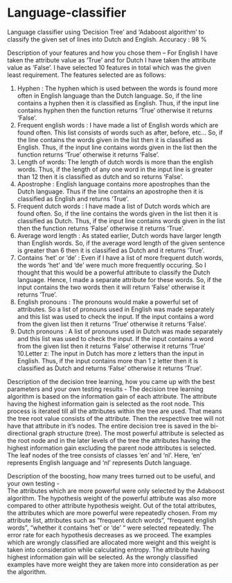 # Language-classifier
 Language classifier using ‘Decision Tree’ and ‘Adaboost algorithm’ to classify the given set of lines into Dutch and English. Accuracy : 98 %  
 
Description of your features and how you chose them – 
For English I have taken the attribute value as ‘True’ and for Dutch I have taken the attribute value as ‘False’. 
I have selected 10 features in total which was the given least requirement. 
The features selected are as follows: 
1. Hyphen : 
The hyphen which is used between the words is found more often in English language than the Dutch language. So, if the line contains a hyphen then it is classified as English. Thus, if the input line contains hyphen then the function returns ‘True’ otherwise it returns ‘False’. 
2. Frequent english words : 
 I have made a list of English words which are found often. This list consists of words such as after, before, etc… So, if the line contains the words given in the list then it is classified as English. Thus, if the input line contains words given in the list then the function returns ‘True’ otherwise it returns ‘False’. 
3. Length of words: 
The length of dutch words is more than the english words. Thus, if the length of any one word in the input line is greater than 12 then it is classified as dutch and so returns ‘False’. 
4. Apostrophe : 
English language contains more apostrophes than the Dutch language. Thus if the line contains an apostrophe then it is classified as English and returns ‘True’. 
5. Frequent dutch words : 
I have made a list of Dutch words which are found often. So, if the line contains the words given in the list then it is classified as Dutch. Thus, if the input line contains words given in the list then the function returns ‘False’ otherwise it returns ‘True’. 
6. Average word length : 
As stated earlier, Dutch words have larger length than English words. So, if the average word length of the given sentence is greater than 6 then it is classified as Dutch and it returns ‘True’. 
7. Contains ‘het’ or ‘de’ : 
Even if I have a list of more frequent dutch words, the words ‘het’ and ‘de’ were much more frequently occuring. So I thought that this would be a powerful attribute to classify the Dutch language. Hence, I made a separate attribute for these words. So, if the input contains the two words then it will return ‘False’ otherwise it returns ‘True’. 
8. English pronouns : 
The pronouns would make a powerful set of attributes. So a list of pronouns used in English was made separately and this list was used to check the input. If the input contains a word from the given list then it returns ‘True’ otherwise it returns ‘False’.  
9. Dutch pronouns : 
A list of pronouns used in Dutch  was made separately and this list was used to check the input. If the input contains a word from the given list then it returns ‘False’ otherwise it returns ‘True’ 
10.Letter z: 
The input in Dutch has more z letters than the input in English. Thus, if the input contains more than 1 z letter then it is classified as Dutch and returns ‘False’ otherwise it returns ‘True’. 

Description of the decision tree learning, how you came up with the best parameters and your own testing results - 
The decision tree learning algorithm is based on the information gain of each attribute. The attribute having the highest information gain is selected as the root node. This process is iterated till all the attributes within the tree are used. That means the tree root value consists of the attribute. Then the respective tree will not have that attribute in it’s nodes. The entire decision tree is saved in the bi-directional graph structure (tree). The most powerful attribute is selected as the root node and in the later levels of the tree the attributes having the highest information gain excluding the parent node attributes is selected. The leaf nodes of the tree consists of classes ‘en’ and ‘nl’. Here, ‘en’ represents English language and ‘nl’ represents Dutch language. 

Description of the boosting, how many trees turned out to be useful, and your own testing -  
The attributes which are more powerful were only selected by the Adaboost algorithm. The hypothesis weight of the powerful attribute was also more compared to other attribute hypothesis weight. Out of the total attributes, the attributes which are more powerful were repeatedly chosen. From my attribute list, attributes such as “frequent dutch words”, “frequent english words”, “whether it contains ‘het’ or ‘de’ “ were selected repeatedly. The error rate for each hypothesis decreases as we proceed. The examples which are wrongly classified are allocated more weight and this weight is taken into consideration while calculating entropy. The attribute having highest information gain will be selected. As the wrongly classified examples have more weight they are taken more into consideration as per the algorithm.   
